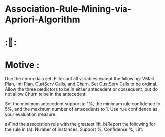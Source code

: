 # Association-Rule-Mining-via-Apriori-Algorithm

# ::fairy::

# Motive :

Use the churn data set. Filter out all variables except the following: VMail Plan, Intl Plan, CustServ Calls, and Churn. Set CustServ Calls to be ordinal. Allow the three predictors to be in either antecedent or consequent, but do not allow Churn to be in the antecedent.

Set the minimum antecedent support to 1%, the minimum rule confidence to 5%, and the maximum number of antecedents to 1. Use rule confidence as your evaluation measure.

a)Find the association rule with the greatest lift. b)Report the following for the rule in (a): Number of instances, Support %, Confidence %, Lift.
